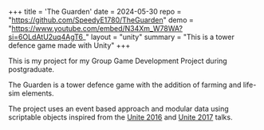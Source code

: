 +++
title = 'The Guarden'
date = 2024-05-30
repo = "https://github.com/SpeedyE1780/TheGuarden"
demo = "https://www.youtube.com/embed/N34Xm_W78WA?si=6OLdAtU2uq4AgT6_"
layout = "unity"
summary = "This is a tower defence game made with Unity"
+++

This is my project for my Group Game Development Project during postgraduate.

The Guarden is a tower defence game with the addition of farming and life-sim elements.

The project uses an event based approach and modular data using scriptable objects inspired from the [Unite 2016](https://youtu.be/6vmRwLYWNRo?si=dsWtos6RE9MD6Gk0) and [Unite 2017](https://youtu.be/raQ3iHhE_Kk?si=lUgMKNJBqtC3jOXA) talks.
